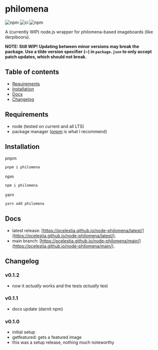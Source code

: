 # philomena <!-- omit in toc -->

![npm](https://img.shields.io/npm/v/philomena)
![ci](https://github.com/PCelestia/node-philomena/workflows/ci/badge.svg?branch=main)
![npm](https://img.shields.io/npm/dw/philomena)

<!--
[![codecov](https://codecov.io/gh/PCelestia/node-philomena/branch/main/graph/badge.svg?token=HFOSO4WG11)](https://codecov.io/gh/PCelestia/node-philomena)
to be put when it actually works

also
![npm](https://img.shields.io/badge/pony-pony-blueviolet)
![npm](https://img.shields.io/badge/MLP-FIM-blueviolet)
-->

A (currently WIP) node.js wrapper for philomena-based imageboards (like derpibooru).

**NOTE: Still WIP! Updating between minor versions may break the package. Use a tilde version specifier (~) in `package.json` to only accept patch updates, which should not break.**

## Table of contents <!-- omit in toc -->

- [Requirements](#requirements)
- [Installation](#installation)
- [Docs](#docs)
- [Changelog](#changelog)

## Requirements

- node (tested on current and all LTS)
- package manager ([pnpm](https://pnpm.js.org/) is what I recommend)

## Installation

pnpm

```sh
pnpm i philomena
```

npm

```sh
npm i philomena
```

yarn

```sh
yarn add philomena
```

## Docs

- latest release: [https://pcelestia.github.io/node-philomena/latest/](https://pcelestia.github.io/node-philomena/latest/).
- main branch: [https://pcelestia.github.io/node-philomena/main/](https://pcelestia.github.io/node-philomena/main/).

## Changelog

### v0.1.2 <!-- omit in toc -->

- now it _actually_ works and the tests _actually_ test

### v0.1.1 <!-- omit in toc -->

- docs update (darnit npm) <!-- didnt mean to stick usage in -->

### v0.1.0 <!-- omit in toc -->

- initial setup
- getfeatured: gets a featured image
- this was a setup release, nothing much noteworthy
